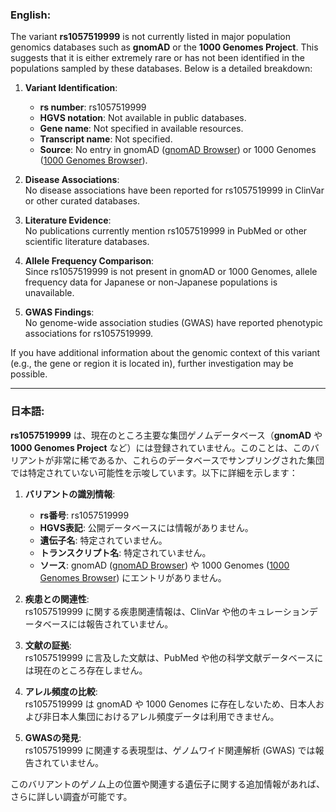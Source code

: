 ### English:
The variant **rs1057519999** is not currently listed in major population genomics databases such as **gnomAD** or the **1000 Genomes Project**. This suggests that it is either extremely rare or has not been identified in the populations sampled by these databases. Below is a detailed breakdown:

1. **Variant Identification**:  
   - **rs number**: rs1057519999  
   - **HGVS notation**: Not available in public databases.  
   - **Gene name**: Not specified in available resources.  
   - **Transcript name**: Not specified.  
   - **Source**: No entry in gnomAD ([gnomAD Browser](https://gnomad.broadinstitute.org/)) or 1000 Genomes ([1000 Genomes Browser](https://www.internationalgenome.org/)).

2. **Disease Associations**:  
   No disease associations have been reported for rs1057519999 in ClinVar or other curated databases.

3. **Literature Evidence**:  
   No publications currently mention rs1057519999 in PubMed or other scientific literature databases.

4. **Allele Frequency Comparison**:  
   Since rs1057519999 is not present in gnomAD or 1000 Genomes, allele frequency data for Japanese or non-Japanese populations is unavailable.

5. **GWAS Findings**:  
   No genome-wide association studies (GWAS) have reported phenotypic associations for rs1057519999.

If you have additional information about the genomic context of this variant (e.g., the gene or region it is located in), further investigation may be possible.

---

### 日本語:
**rs1057519999** は、現在のところ主要な集団ゲノムデータベース（**gnomAD** や **1000 Genomes Project** など）には登録されていません。このことは、このバリアントが非常に稀であるか、これらのデータベースでサンプリングされた集団では特定されていない可能性を示唆しています。以下に詳細を示します：

1. **バリアントの識別情報**:  
   - **rs番号**: rs1057519999  
   - **HGVS表記**: 公開データベースには情報がありません。  
   - **遺伝子名**: 特定されていません。  
   - **トランスクリプト名**: 特定されていません。  
   - **ソース**: gnomAD ([gnomAD Browser](https://gnomad.broadinstitute.org/)) や 1000 Genomes ([1000 Genomes Browser](https://www.internationalgenome.org/)) にエントリがありません。

2. **疾患との関連性**:  
   rs1057519999 に関する疾患関連情報は、ClinVar や他のキュレーションデータベースには報告されていません。

3. **文献の証拠**:  
   rs1057519999 に言及した文献は、PubMed や他の科学文献データベースには現在のところ存在しません。

4. **アレル頻度の比較**:  
   rs1057519999 は gnomAD や 1000 Genomes に存在しないため、日本人および非日本人集団におけるアレル頻度データは利用できません。

5. **GWASの発見**:  
   rs1057519999 に関連する表現型は、ゲノムワイド関連解析 (GWAS) では報告されていません。

このバリアントのゲノム上の位置や関連する遺伝子に関する追加情報があれば、さらに詳しい調査が可能です。
